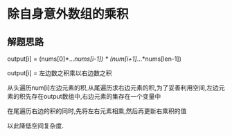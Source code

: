 # 除自身意外数组的乘积

## 解题思路

output[i] = (nums[0]*...*nums[i-1]) * (num[i+1]*...*nums[len-1])

output[i] = 左边数之积乘以右边数之积

从头遍历num[i]左边元素的积,从尾遍历求右边元素的积,为了妥善利用空间,左边元素的积先存在output数组中,右边元素的集存在一个变量中

在尾遍历右边的积的同时,先将左右元素相乘,然后再更新右乘积的值

以此降低空间复杂度.
